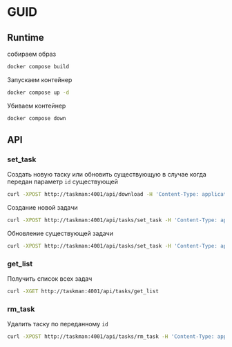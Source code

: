 # GUID

## Runtime

собираем образ

```sh
docker compose build
```


Запускаем контейнер

```sh
docker compose up -d
```

Убиваем контейнер

```sh
docker compose down
```


## API

### set_task

Создать новую таску или обновить существующую в случае когда передан параметр `id` существующей

```sh
curl -XPOST http://taskman:4001/api/download -H 'Content-Type: application/json' -d '{"userId": 1, "url": "https://www.digitalocean.com/community/tutorials/nginx-location-directive", "method": "direct"}'
```

Создание новой задачи

```sh
curl -XPOST http://taskman:4001/api/tasks/set_task -H 'Content-Type: application/json' -d '{"userId": 1, "url": "https://www.digitalocean.com/community/tutorials/nginx-location-directive", "method": "direct"}'
```

Обновление существующей задачи

```sh
curl -XPOST http://taskman:4001/api/tasks/set_task -H 'Content-Type: application/json' -d '{"userId": 1, "url": "https://www.digitalocean.com/community/tutorials/nginx-location-directive", "method": "direct", "id": "604aa78c-f428-11ee-a3d1-74d4351d6119", "status": "DOWNLOADED"}'
```

### get_list

Получить список всех задач

```sh
curl -XGET http://taskman:4001/api/tasks/get_list
```

### rm_task

Удалить таску по переданному `id`

```sh
curl -XPOST http://taskman:4001/api/tasks/rm_task -H 'Content-Type: application/json' -d '{"id": "604aa78c-f428-11ee-a3d1-74d4351d6119"}'
```